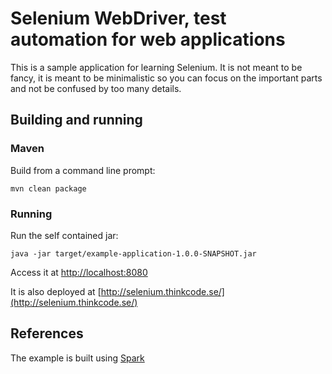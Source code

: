 # Selenium WebDriver, test automation for web applications

This is a sample application for learning Selenium. It is not meant to be fancy, 
it is meant to be minimalistic so you can focus on the important parts and not 
be confused by too many details.

## Building and running

### Maven


Build from a command line prompt:

```
mvn clean package
```

### Running

Run the self contained jar:

```
java -jar target/example-application-1.0.0-SNAPSHOT.jar 
```

Access it at [http://localhost:8080](http://localhost:8080)

It is also deployed at [http://selenium.thinkcode.se/](http://selenium.thinkcode.se/)

## References

The example is built using [Spark](http://sparkjava.com/)
